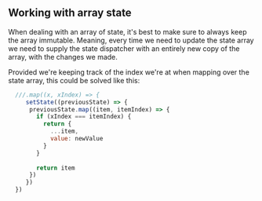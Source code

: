 ## Working with array state

When dealing with an array of state, it's best to make sure to always keep the array immutable. 
Meaning, every time we need to update the state array we need to supply the state dispatcher with an entirely new
copy of the array, with the changes we made.

Provided we're keeping track of the index we're at when mapping over the state array, this could be solved like this:
```javascript
  ///.map((x, xIndex) => {
     setState((previousState) => {
      previousState.map((item, itemIndex) => {
        if (xIndex === itemIndex) {
          return {
            ...item,
            value: newValue
          }
        }
        
        return item
      })
     })
  })
```
